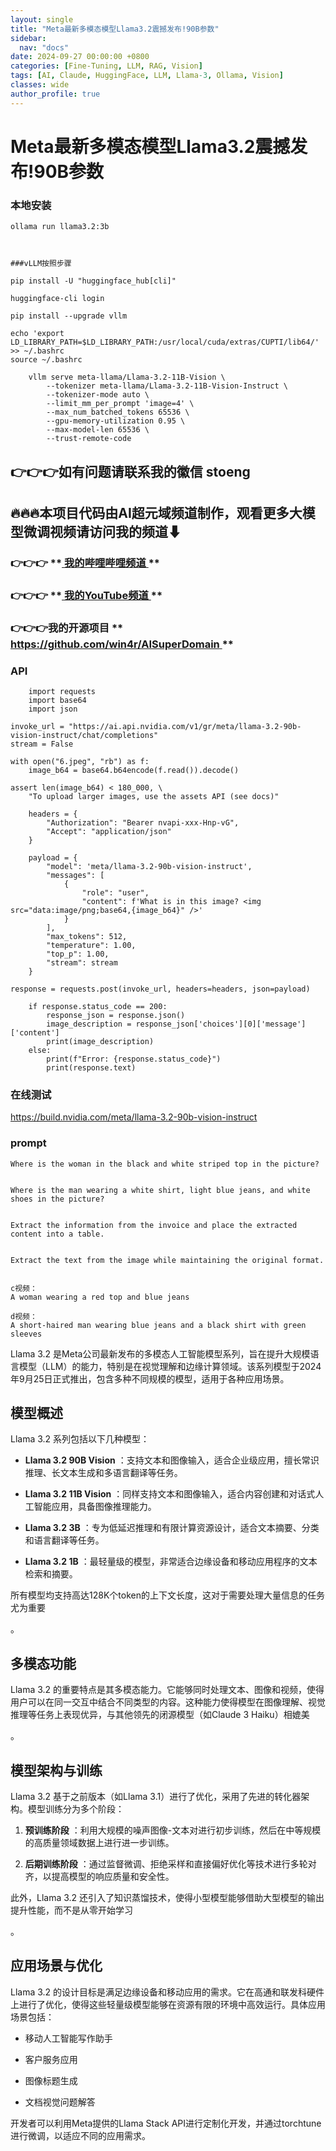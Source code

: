 ```yaml
---
layout: single
title: "Meta最新多模态模型Llama3.2震撼发布!90B参数"
sidebar:
  nav: "docs"
date: 2024-09-27 00:00:00 +0800
categories: [Fine-Tuning, LLM, RAG, Vision]
tags: [AI, Claude, HuggingFace, LLM, Llama-3, Ollama, Vision]
classes: wide
author_profile: true
---
```



#  Meta最新多模态模型Llama3.2震撼发布!90B参数 

###  本地安装 
    
    
    ollama run llama3.2:3b
    
    
    
    ###vLLM按照步骤
    
    pip install -U "huggingface_hub[cli]"
    
    huggingface-cli login
    
    pip install --upgrade vllm
    
    echo 'export LD_LIBRARY_PATH=$LD_LIBRARY_PATH:/usr/local/cuda/extras/CUPTI/lib64/' >> ~/.bashrc
    source ~/.bashrc
    
    
```
    vllm serve meta-llama/Llama-3.2-11B-Vision \
        --tokenizer meta-llama/Llama-3.2-11B-Vision-Instruct \
        --tokenizer-mode auto \
        --limit_mm_per_prompt 'image=4' \
        --max_num_batched_tokens 65536 \
        --gpu-memory-utilization 0.95 \
        --max-model-len 65536 \
        --trust-remote-code
```
    
    
    
    
    

##  **👉👉👉如有问题请联系我的徽信 stoeng**

##  **🔥🔥🔥本项目代码由AI超元域频道制作，观看更多大模型微调视频请访问我的频道⬇**

###  **👉👉👉** **[ 我的哔哩哔哩频道 ](<https://space.bilibili.com/3493277319825652>) **

###  **👉👉👉** **[ 我的YouTube频道 ](<https://www.youtube.com/@AIsuperdomain>) **

###  **👉👉👉我的开源项目** **[ https://github.com/win4r/AISuperDomain ](<https://github.com/win4r/AISuperDomain>) **

###  API 
    
    
```
    import requests
    import base64
    import json
```
    
    invoke_url = "https://ai.api.nvidia.com/v1/gr/meta/llama-3.2-90b-vision-instruct/chat/completions"
    stream = False
    
    with open("6.jpeg", "rb") as f:
        image_b64 = base64.b64encode(f.read()).decode()
    
    assert len(image_b64) < 180_000, \
        "To upload larger images, use the assets API (see docs)"
    
```
    headers = {
        "Authorization": "Bearer nvapi-xxx-Hnp-vG",
        "Accept": "application/json"
    }
```
    
```
    payload = {
        "model": 'meta/llama-3.2-90b-vision-instruct',
        "messages": [
            {
                "role": "user",
                "content": f'What is in this image? <img src="data:image/png;base64,{image_b64}" />'
            }
        ],
        "max_tokens": 512,
        "temperature": 1.00,
        "top_p": 1.00,
        "stream": stream
    }
```
    
    response = requests.post(invoke_url, headers=headers, json=payload)
    
```
    if response.status_code == 200:
        response_json = response.json()
        image_description = response_json['choices'][0]['message']['content']
        print(image_description)
    else:
        print(f"Error: {response.status_code}")
        print(response.text)
```

###  在线测试 

[ https://build.nvidia.com/meta/llama-3.2-90b-vision-instruct ](<https://build.nvidia.com/meta/llama-3.2-90b-vision-instruct>)

###  prompt 
    
    
    Where is the woman in the black and white striped top in the picture?
    
    
    Where is the man wearing a white shirt, light blue jeans, and white shoes in the picture?
    
    
    Extract the information from the invoice and place the extracted content into a table.
    
    
    Extract the text from the image while maintaining the original format.
    
    
    c视频：
    A woman wearing a red top and blue jeans
    
    d视频：
    A short-haired man wearing blue jeans and a black shirt with green sleeves
    
    
    
    
    
    
    
    
    
    
    
    

Llama 3.2 是Meta公司最新发布的多模态人工智能模型系列，旨在提升大规模语言模型（LLM）的能力，特别是在视觉理解和边缘计算领域。该系列模型于2024年9月25日正式推出，包含多种不同规模的模型，适用于各种应用场景。 

##  **模型概述**

Llama 3.2 系列包括以下几种模型： 

  * **Llama 3.2 90B Vision** ：支持文本和图像输入，适合企业级应用，擅长常识推理、长文本生成和多语言翻译等任务。 


  * **Llama 3.2 11B Vision** ：同样支持文本和图像输入，适合内容创建和对话式人工智能应用，具备图像推理能力。 


  * **Llama 3.2 3B** ：专为低延迟推理和有限计算资源设计，适合文本摘要、分类和语言翻译等任务。 


  * **Llama 3.2 1B** ：最轻量级的模型，非常适合边缘设备和移动应用程序的文本检索和摘要。 


所有模型均支持高达128K个token的上下文长度，这对于需要处理大量信息的任务尤为重要 

。 

##  **多模态功能**

Llama 3.2 的重要特点是其多模态能力。它能够同时处理文本、图像和视频，使得用户可以在同一交互中结合不同类型的内容。这种能力使得模型在图像理解、视觉推理等任务上表现优异，与其他领先的闭源模型（如Claude 3 Haiku）相媲美 

。 

##  **模型架构与训练**

Llama 3.2 基于之前版本（如Llama 3.1）进行了优化，采用了先进的转化器架构。模型训练分为多个阶段： 

  1. **预训练阶段** ：利用大规模的噪声图像-文本对进行初步训练，然后在中等规模的高质量领域数据上进行进一步训练。 


  2. **后期训练阶段** ：通过监督微调、拒绝采样和直接偏好优化等技术进行多轮对齐，以提高模型的响应质量和安全性。 


此外，Llama 3.2 还引入了知识蒸馏技术，使得小型模型能够借助大型模型的输出提升性能，而不是从零开始学习 

。 

##  **应用场景与优化**

Llama 3.2 的设计目标是满足边缘设备和移动应用的需求。它在高通和联发科硬件上进行了优化，使得这些轻量级模型能够在资源有限的环境中高效运行。具体应用场景包括： 

  * 移动人工智能写作助手 


  * 客户服务应用 


  * 图像标题生成 


  * 文档视觉问题解答 


开发者可以利用Meta提供的Llama Stack API进行定制化开发，并通过torchtune进行微调，以适应不同的应用需求。 
